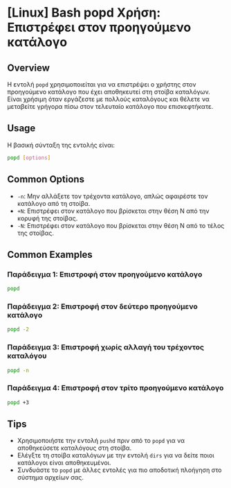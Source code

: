 # [Linux] Bash popd Χρήση: Επιστρέφει στον προηγούμενο κατάλογο

## Overview
Η εντολή `popd` χρησιμοποιείται για να επιστρέψει ο χρήστης στον προηγούμενο κατάλογο που έχει αποθηκευτεί στη στοίβα καταλόγων. Είναι χρήσιμη όταν εργάζεστε με πολλούς καταλόγους και θέλετε να μεταβείτε γρήγορα πίσω στον τελευταίο κατάλογο που επισκεφτήκατε.

## Usage
Η βασική σύνταξη της εντολής είναι:

```bash
popd [options]
```

## Common Options
- `-n`: Μην αλλάξετε τον τρέχοντα κατάλογο, απλώς αφαιρέστε τον κατάλογο από τη στοίβα.
- `+N`: Επιστρέφει στον κατάλογο που βρίσκεται στην θέση N από την κορυφή της στοίβας.
- `-N`: Επιστρέφει στον κατάλογο που βρίσκεται στην θέση N από το τέλος της στοίβας.

## Common Examples
### Παράδειγμα 1: Επιστροφή στον προηγούμενο κατάλογο
```bash
popd
```

### Παράδειγμα 2: Επιστροφή στον δεύτερο προηγούμενο κατάλογο
```bash
popd -2
```

### Παράδειγμα 3: Επιστροφή χωρίς αλλαγή του τρέχοντος καταλόγου
```bash
popd -n
```

### Παράδειγμα 4: Επιστροφή στον τρίτο προηγούμενο κατάλογο
```bash
popd +3
```

## Tips
- Χρησιμοποιήστε την εντολή `pushd` πριν από το `popd` για να αποθηκεύσετε καταλόγους στη στοίβα.
- Ελέγξτε τη στοίβα καταλόγων με την εντολή `dirs` για να δείτε ποιοι κατάλογοι είναι αποθηκευμένοι.
- Συνδυάστε το `popd` με άλλες εντολές για πιο αποδοτική πλοήγηση στο σύστημα αρχείων σας.